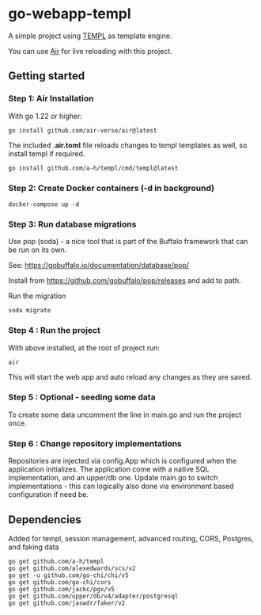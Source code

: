 # go-webapp-templ
A simple project using [TEMPL](https://templ.guide) as template engine.

You can use [Air](https://github.com/air-verse/air) for live reloading with this project.

## Getting started

### Step 1: Air Installation

With go 1.22 or higher:
```
go install github.com/air-verse/air@latest
```

The included **.air.toml** file reloads changes to templ templates as well, so install templ if required.
```
go install github.com/a-h/templ/cmd/templ@latest
```

### Step 2: Create Docker containers (-d in background)
```
docker-compose up -d
```

### Step 3: Run database migrations
Use pop (soda) - a nice tool that is part of the Buffalo framework that can be run on its own. 

See: https://gobuffalo.io/documentation/database/pop/

Install from https://github.com/gobuffalo/pop/releases and add to path.

Run the migration
```
soda migrate
```

### Step 4 : Run the project
With above installed, at the root of project run:
```
air
```
This will start the web app and auto reload any changes as they are saved.

### Step 5 : Optional - seeding some data
To create some data uncomment the line in main.go and run the project once.

### Step 6 : Change repository implementations
Repositories are injected via config.App which is configured when the application initializes.
The application come with a native SQL implementation, and an upper/db one. 
Update main.go to switch implementations - this can logically also done via environment based configuration if need be.  

## Dependencies
Added for templ, session management, advanced routing, CORS, Postgres, and faking data

```
go get github.com/a-h/templ
go get github.com/alexedwards/scs/v2
go get -u github.com/go-chi/chi/v5
go get github.com/go-chi/cors
go get github.com/jackc/pgx/v5
go get github.com/upper/db/v4/adapter/postgresql
go get github.com/jaswdr/faker/v2
```


